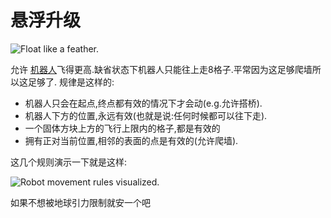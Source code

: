 # 悬浮升级

![Float like a feather.](oredict:oc:hoverUpgrade1)

允许 [机器人](../block/robot.md)飞得更高.缺省状态下机器人只能往上走8格子.平常因为这足够爬墙所以这足够了.
规律是这样的:
- 机器人只会在起点,终点都有效的情况下才会动(e.g.允许搭桥).
- 机器人下方的位置,永远有效(也就是说:任何时候都可以往下走).
- 一个固体方块上方的飞行上限内的格子,都是有效的
- 拥有正对当前位置,相邻的表面的点是有效的(允许爬墙).

这几个规则演示一下就是这样:

![Robot movement rules visualized.](opencomputers:doc/img/robotMovement.png)

如果不想被地球引力限制就安一个吧